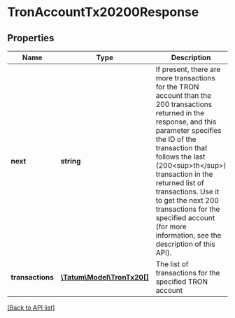 # TronAccountTx20200Response

## Properties

Name | Type | Description | Notes
------------ | ------------- | ------------- | -------------
**next** | **string** | If present, there are more transactions for the TRON account than the 200 transactions returned in the response, and this parameter specifies the ID of the transaction that follows the last (200&lt;sup&gt;th&lt;/sup&gt;) transaction in the returned list of transactions. Use it to get the next 200 transactions for the specified account (for more information, see the description of this API). | [optional]
**transactions** | [**\Tatum\Model\TronTx20[]**](TronTx20.md) | The list of transactions for the specified TRON account |

[[Back to API list]](../../README.md#api-endpoints)
